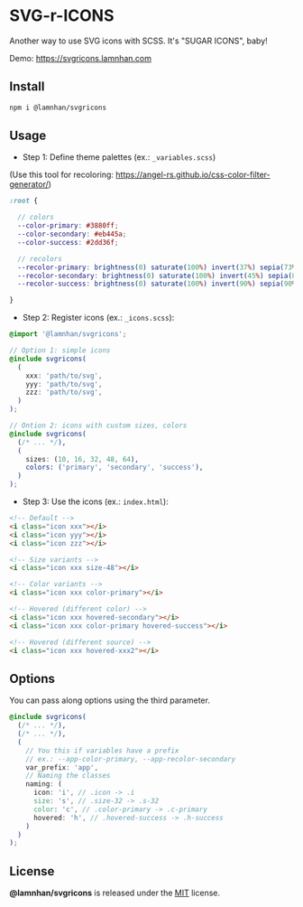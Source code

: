 # SVG-r-ICONS

Another way to use SVG icons with SCSS. It's "SUGAR ICONS", baby!

Demo: <https://svgricons.lamnhan.com>

## Install

```sh
npm i @lamnhan/svgricons
```

## Usage

- Step 1: Define theme palettes (ex.: `_variables.scss`)

(Use this tool for recoloring: https://angel-rs.github.io/css-color-filter-generator/)

```scss
:root {

  // colors
  --color-primary: #3880ff;
  --color-secondary: #eb445a;
  --color-success: #2dd36f;

  // recolors
  --recolor-primary: brightness(0) saturate(100%) invert(37%) sepia(73%) saturate(1013%) hue-rotate(193deg) brightness(106%) contrast(104%);
  --recolor-secondary: brightness(0) saturate(100%) invert(45%) sepia(84%) saturate(2892%) hue-rotate(324deg) brightness(91%) contrast(102%);
  --recolor-success: brightness(0) saturate(100%) invert(90%) sepia(90%) saturate(2470%) hue-rotate(65deg) brightness(90%) contrast(82%);

}
```

- Step 2: Register icons (ex.: `_icons.scss`):

```scss
@import '@lamnhan/svgricons';

// Option 1: simple icons
@include svgricons(
  (
    xxx: 'path/to/svg',
    yyy: 'path/to/svg',
    zzz: 'path/to/svg',
  )
);

// Ontion 2: icons with custom sizes, colors
@include svgricons(
  (/* ... */),
  (
    sizes: (10, 16, 32, 48, 64),
    colors: ('primary', 'secondary', 'success'),
  )
);

```

- Step 3: Use the icons (ex.: `index.html`):

```html
<!-- Default -->
<i class="icon xxx"></i>
<i class="icon yyy"></i>
<i class="icon zzz"></i>

<!-- Size variants -->
<i class="icon xxx size-48"></i>

<!-- Color variants -->
<i class="icon xxx color-primary"></i>

<!-- Hovered (different color) -->
<i class="icon xxx hovered-secondary"></i>
<i class="icon xxx color-primary hovered-success"></i>

<!-- Hovered (different source) -->
<i class="icon xxx hovered-xxx2"></i>
```

## Options

You can pass along options using the third parameter.

```scss
@include svgricons(
  (/* ... */),
  (/* ... */),
  (
    // You this if variables have a prefix
    // ex.: --app-color-primary, --app-recolor-secondary
    var_prefix: 'app',
    // Naming the classes
    naming: (
      icon: 'i', // .icon -> .i
      size: 's', // .size-32 -> .s-32
      color: 'c', // .color-primary -> .c-primary
      hovered: 'h', // .hovered-success -> .h-success
    )
  )
);
```

## License

**@lamnhan/svgricons** is released under the [MIT](https://github.com/lamnhan/svgricons/blob/master/LICENSE) license.
